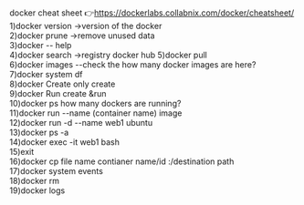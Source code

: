 docker cheat sheet 👉https://dockerlabs.collabnix.com/docker/cheatsheet/           
1)docker version  ->version of the docker    
2)docker prune ->remove unused data      
3)docker -- help     
4)docker search   ->registry docker hub
5)docker pull     
6)docker images --check the how many docker images are here?   
7)docker system df     
8)docker Create    only create    
9)docker Run create &run       
10)docker ps       how many dockers are running?      
11)docker run --name (container name) image      
12)docker run -d --name web1 ubuntu   
13)docker ps -a      
14)docker exec -it web1 bash       
15)exit      
16)docker cp file name  contianer name/id :/destination path      
17)docker system events       
18)docker rm      
19)docker logs          
